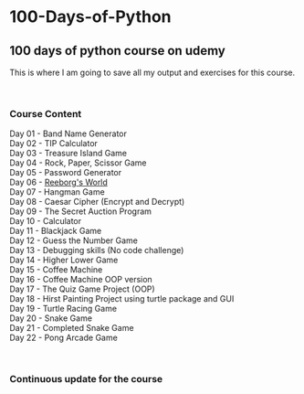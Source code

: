 # 100-Days-of-Python

## 100 days of python course on udemy

This is where I am going to save all my output and exercises for this course.

<br>

### Course Content
Day 01 - Band Name Generator  
Day 02 - TIP Calculator  
Day 03 - Treasure Island Game  
Day 04 - Rock, Paper, Scissor Game  
Day 05 - Password Generator  
Day 06 - [Reeborg's World](http://reeborg.ca/reeborg.html?lang=en&mode=python&menu=worlds%2Fmenus%2Freeborg_intro_en.json&name=Hurdle%204&url=worlds%2Ftutorial_en%2Fhurdle4.json)  
Day 07 - Hangman Game  
Day 08 - Caesar Cipher (Encrypt and Decrypt)  
Day 09 - The Secret Auction Program  
Day 10 - Calculator  
Day 11 - Blackjack Game  
Day 12 - Guess the Number Game  
Day 13 - Debugging skills (No code challenge)  
Day 14 - Higher Lower Game  
Day 15 - Coffee Machine  
Day 16 - Coffee Machine OOP version  
Day 17 - The Quiz Game Project (OOP)  
Day 18 - Hirst Painting Project using turtle package and GUI  
Day 19 - Turtle Racing Game  
Day 20 - Snake Game  
Day 21 - Completed Snake Game  
Day 22 - Pong Arcade Game  

  
<br>

### Continuous update for the course